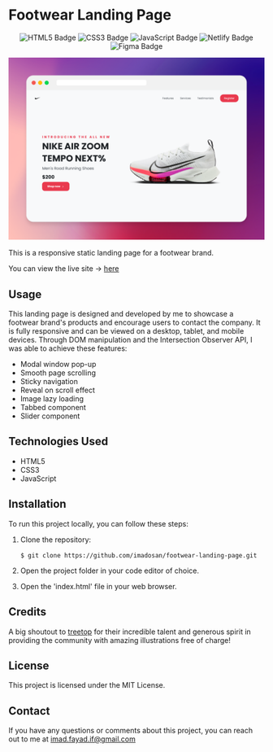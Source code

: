# Footwear Landing Page

<div align='center'>

![HTML5 Badge](https://img.shields.io/badge/HTML5-E34F26?style=for-the-badge&logo=html5&logoColor=white) ![CSS3 Badge](https://img.shields.io/badge/CSS3-1572B6?style=for-the-badge&logo=css3&logoColor=white) ![JavaScript Badge](https://img.shields.io/badge/JavaScript-323330?style=for-the-badge&logo=javascript&logoColor=F7DF1E)
![Netlify Badge](https://img.shields.io/badge/Netlify-00C7B7?style=for-the-badge&logo=netlify&logoColor=white)
![Figma Badge](https://img.shields.io/badge/Figma-F24E1E?style=for-the-badge&logo=figma&logoColor=white)

</div>

![ScreenShot](images/screenshot.png)

This is a responsive static landing page for a footwear brand.

You can view the live site -> [here](https://footwear-landing-page.netlify.app/)

## Usage

This landing page is designed and developed by me to showcase a footwear brand's products and encourage users to contact the company. It is fully responsive and can be viewed on a desktop, tablet, and mobile devices. Through DOM manipulation and the Intersection Observer API, I was able to achieve these features:

- Modal window pop-up
- Smooth page scrolling
- Sticky navigation
- Reveal on scroll effect
- Image lazy loading
- Tabbed component
- Slider component

## Technologies Used

- HTML5
- CSS3
- JavaScript

## Installation

To run this project locally, you can follow these steps:

1. Clone the repository:

   ```
   $ git clone https://github.com/imadosan/footwear-landing-page.git
   ```

2. Open the project folder in your code editor of choice.
3. Open the 'index.html' file in your web browser.

## Credits

A big shoutout to [treetop](https://www.figma.com/community/file/883778082594341562/Free-75%2B-illustrations---Surface-Pack) for their incredible talent and generous spirit in providing the community with amazing illustrations free of charge!

## License

This project is licensed under the MIT License.

## Contact

If you have any questions or comments about this project, you can reach out to me at imad.fayad.if@gmail.com
